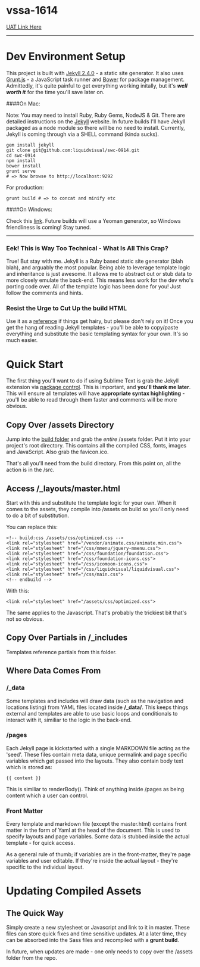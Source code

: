 vssa-1614
========

[UAT Link Here](http://vacswimsa.uat.liquidvisual.net)

---

# Dev Environment Setup

This project is built with [Jekyll 2.4.0](http://jekyllrb.com) - a static site generator. It also uses [Grunt.js](http://gruntjs.com) - a JavaScript task runner and [Bower](http://bower.io) for package management. Admittedly, it's quite painful to get everything working initally, but it's **_well worth it_** for the time you'll save later on.

####On Mac:

Note: You may need to install Ruby, Ruby Gems, NodeJS & Git. There are detailed instructions on the [Jekyll](http://jekyllrb.com/docs/installation/) website. In future builds I'll have Jekyll packaged as a node module so there will be no need to install. Currently, Jekyll is coming through via a SHELL command (kinda sucks).

    gem install jekyll
    git clone git@github.com:liquidvisual/swc-0914.git
    cd swc-0914
    npm install
    bower install
    grunt serve
    # => Now browse to http://localhost:9292

For production:

    grunt build # => to concat and minify etc

####On Windows:

Check this [link](http://jekyllrb.com/docs/windows/#installation). Future builds will use a Yeoman generator, so Windows friendliness is coming! Stay tuned.

---

### Eek! This is Way Too Technical - What Is All This Crap?

True! But stay with me. Jekyll is a Ruby based static site generator (blah blah), and arguably the most popular. Being able to leverage template logic and inheritance is just awesome. It allows me to abstract out or stub data to more closely emulate the back-end. This means less work for the dev who's porting code over. All of the template logic has been done for you! Just follow the comments and hints.

### Resist the Urge to Cut Up the build HTML

Use it as a [reference](https://github.com/liquidvisual/vssa-1614/tree/master/build) if things get hairy, but please don't rely on it! Once you get the hang of reading Jekyll templates - you'll be able to copy/paste everything and substitute the basic templating syntax for your own. It's so much easier.

# Quick Start

The first thing you'll want to do if using Sublime Text is grab the Jekyll extension via [package control](https://sublime.wbond.net). This is important, and **you'll thank me later**. This will ensure all templates will have **appropriate syntax highlighting** - you'll be able to read through them faster and comments will be more obvious.

## Copy Over /assets Directory

Jump into the [build folder](https://github.com/liquidvisual/vssa-1614/tree/master/build) and grab the *entire* /assets folder. Put it into your project's root directory. This contains all the compiled CSS, fonts, images and JavaScript. Also grab the favicon.ico.

That's all you'll need from the build directory. From this point on, all the action is in the /src.

## Access /_layouts/master.html

Start with this and substitute the template logic for your own. When it comes to the assets, they compile into /assets on build so you'll only need to do a bit of substitution.

You can replace this:

    <!-- build:css /assets/css/optimized.css -->
    <link rel="stylesheet" href="/vendor/animate.css/animate.min.css">
    <link rel="stylesheet" href="/css/mmenu/jquery-mmenu.css">
    <link rel="stylesheet" href="/css/foundation/foundation.css">
    <link rel="stylesheet" href="/css/foundation-icons.css">
    <link rel="stylesheet" href="/css/icomoon-icons.css">
    <link rel="stylesheet" href="/css/liquidvisual/liquidvisual.css">
    <link rel="stylesheet" href="/css/main.css">
    <!-- endbuild -->

With this:

    <link rel="stylesheet" href="/assets/css/optimized.css">

The same applies to the Javascript. That's probably the trickiest bit that's not so obvious.

## Copy Over Partials in /_includes

Templates reference partials from this folder.

## Where Data Comes From

### /_data

Some templates and includes will draw data (such as the navigation and locations listing) from YAML files located inside **/_data/**. This keeps things external and templates are able to use basic loops and conditionals to interact with it, similiar to the logic in the back-end.

### /pages

Each Jekyll page is kickstarted with a single MARKDOWN file acting as the 'seed'. These files contain meta data, unique permalink and page specific variables which get passed into the layouts. They also contain body text which is stored as:

    {{ content }}

This is similiar to renderBody(). Think of anything inside /pages as being content which a user can control.

### Front Matter

Every template and markdown file (except the master.html) contains front matter in the form of Yaml at the head of the document. This is used to specify layouts and page variables. Some data is stubbed inside the actual template - for quick access.

As a general rule of thumb; if variables are in the front-matter, they're page variables and user editable. If they're inside the actual layout - they're specific to the individual layout.

# Updating Compiled Assets

## The Quick Way

Simply create a new stylesheet or Javascript and link to it in master. These files can store quick fixes and time sensitive updates. At a later time, they can be absorbed into the Sass files and recompiled with a **grunt build**.

In future, when updates are made - one only needs to copy over the /assets folder from the repo.